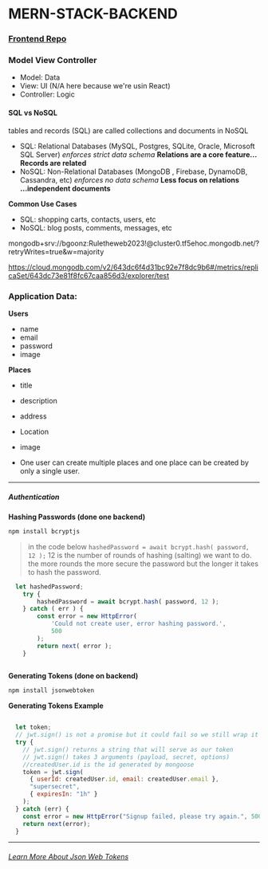 # MERN-STACK-BACKEND


### [Frontend Repo](https://github.com/bgoonz/MERN-STACK-PLACES-APP)
### Model View Controller

- Model: Data
- View: UI (N/A here because we're usin React)
- Controller: Logic

#### SQL vs NoSQL

tables and records (SQL) are called collections and documents in NoSQL

- SQL: Relational Databases (MySQL, Postgres, SQLite, Oracle, Microsoft SQL Server) _enforces strict data schema_ **Relations are a core feature... Records are related**
- NoSQL: Non-Relational Databases (MongoDB , Firebase, DynamoDB, Cassandra, etc) _enforces no data schema_ **Less focus on relations ...independent documents**

**Common Use Cases**

- SQL: shopping carts, contacts, users, etc
- NoSQL: blog posts, comments, messages, etc

mongodb+srv://bgoonz:Ruletheweb2023!@cluster0.tf5ehoc.mongodb.net/?retryWrites=true&w=majority

https://cloud.mongodb.com/v2/643dc6f4d31bc92e7f8dc9b6#/metrics/replicaSet/643dc73e81f8fc67caa856d3/explorer/test

### Application Data:

**Users**

- name
- email
- password
- image

**Places**

- title
- description
- address
- Location
- image

- One user can create multiple places and one place can be created by only a single user.


---


##### Authentication

**Hashing Passwords (done one backend)**

```bash
npm install bcryptjs
```

> in the code below `hashedPassword = await bcrypt.hash( password, 12 );` 12 is the number of rounds of hashing (salting) we want to do. the more rounds the more secure the password but the longer it takes to hash the password.
```js
  let hashedPassword;
    try {
        hashedPassword = await bcrypt.hash( password, 12 );
    } catch ( err ) {
        const error = new HttpError(
            'Could not create user, error hashing password.',
            500
        );
        return next( error );
    }
    

```



**Generating Tokens (done on backend)**

```bash 
npm install jsonwebtoken
```

**Generating Tokens Example**

```js

  let token;
  // jwt.sign() is not a promise but it could fail so we still wrap it in a try catch
  try {
    // jwt.sign() returns a string that will serve as our token
    // jwt.sign() takes 3 arguments (payload, secret, options)
    //createdUser.id is the id generated by mongoose
    token = jwt.sign(
      { userId: createdUser.id, email: createdUser.email },
      "supersecret",
      { expiresIn: "1h" }
    );
  } catch (err) {
    const error = new HttpError("Signup failed, please try again.", 500);
    return next(error);
  }

```

---

###### [Learn More About Json Web Tokens](https://jwt.io/)



